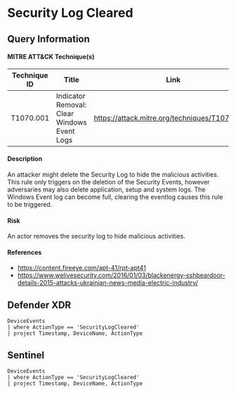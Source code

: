 # Security Log Cleared

## Query Information

#### MITRE ATT&CK Technique(s)

| Technique ID | Title    | Link    |
| ---  | --- | --- |
| T1070.001 | Indicator Removal: Clear Windows Event Logs |https://attack.mitre.org/techniques/T1070/001/ |

#### Description
An attacker might delete the Security Log to hide the malicious activities. This rule only triggers on the deletion of the Security Events, however adversaries may also delete application, setup and system logs. The Windows Event log can become full, clearing the eventlog causes this rule to be triggered. 

#### Risk
An actor removes the security log to hide malicious activities. 

#### References
- https://content.fireeye.com/apt-41/rpt-apt41
- https://www.welivesecurity.com/2016/01/03/blackenergy-sshbeardoor-details-2015-attacks-ukrainian-news-media-electric-industry/

## Defender XDR
```
DeviceEvents
| where ActionType == 'SecurityLogCleared'
| project Timestamp, DeviceName, ActionType
```
## Sentinel
```
DeviceEvents
| where ActionType == 'SecurityLogCleared'
| project Timestamp, DeviceName, ActionType
```
